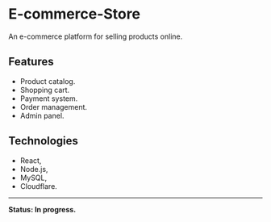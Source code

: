 # E-commerce-Store
An e-commerce platform for selling products online.
## Features
* Product catalog.
* Shopping cart.
* Payment system.
* Order management.
* Admin panel.
## Technologies
* React,
* Node.js,
* MySQL,
* Cloudflare.

---  
**Status: In progress.**
